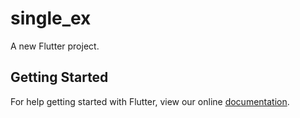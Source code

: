 # single_ex

A new Flutter project.

## Getting Started

For help getting started with Flutter, view our online
[documentation](https://flutter.io/).
